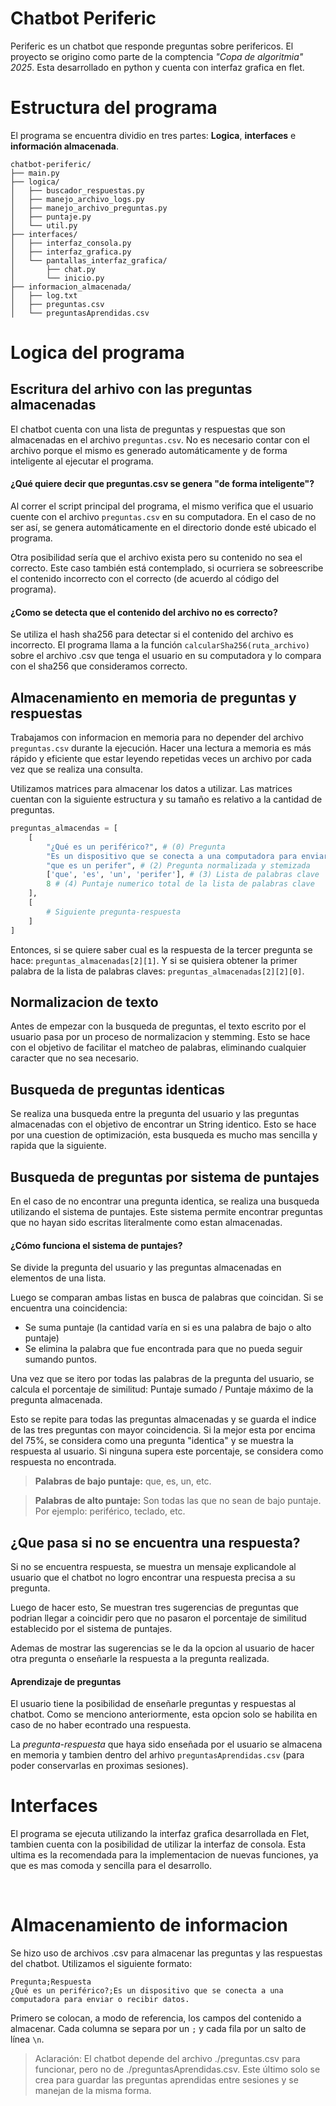 # Chatbot Periferic

Periferic es un chatbot que responde preguntas sobre perifericos. El proyecto se origino como parte de la comptencia *"Copa de algoritmia" 2025*. Esta desarrollado en python y cuenta con interfaz grafica en flet.

# Estructura del programa

El programa se encuentra dividio en tres partes: **Logica**, **interfaces** e **información almacenada**.

```
chatbot-periferic/
├── main.py
├── logica/
│   ├── buscador_respuestas.py
│   ├── manejo_archivo_logs.py
│   ├── manejo_archivo_preguntas.py
│   ├── puntaje.py
│   └── util.py
├── interfaces/
│   ├── interfaz_consola.py
│   ├── interfaz_grafica.py
│   └── pantallas_interfaz_grafica/
│       ├── chat.py
│       └── inicio.py
├── informacion_almacenada/
│   ├── log.txt
│   ├── preguntas.csv
│   └── preguntasAprendidas.csv
```

# Logica del programa

## Escritura del arhivo con las preguntas almacenadas

El chatbot cuenta con una lista de preguntas y respuestas que son almacenadas en el archivo `preguntas.csv`. No es necesario contar con el archivo porque el mismo es generado automáticamente y de forma inteligente al ejecutar el programa.

#### ¿Qué quiere decir que preguntas.csv se genera "de forma inteligente"?

Al correr el script principal del programa, el mismo verifica que el usuario cuente con el archivo `preguntas.csv` en su computadora. En el caso de no ser así, se genera automáticamente en el directorio donde esté ubicado el programa.

Otra posibilidad sería que el archivo exista pero su contenido no sea el correcto. Este caso también está contemplado, si ocurriera se sobreescribe el contenido incorrecto con el correcto (de acuerdo al código del programa).

#### ¿Como se detecta que el contenido del archivo no es correcto?

Se utiliza el hash sha256 para detectar si el contenido del archivo es incorrecto. El programa llama a la función `calcularSha256(ruta_archivo)` sobre el archivo .csv que tenga el usuario en su computadora y lo compara con el sha256 que consideramos correcto.

## Almacenamiento en memoria de preguntas y respuestas

Trabajamos con informacion en memoria para no depender del archivo `preguntas.csv` durante la ejecución. Hacer una lectura a memoria es más rápido y eficiente que estar leyendo repetidas veces un archivo por cada vez que se realiza una consulta.

Utilizamos matrices para almacenar los datos a utilizar. Las matrices cuentan con la siguiente estructura y su tamaño es relativo a la cantidad de preguntas.

```py
preguntas_almacendas = [
    [
        "¿Qué es un periférico?", # (0) Pregunta
        "Es un dispositivo que se conecta a una computadora para enviar o recibir datos.", # (1) Respuesta
        "que es un perifer", # (2) Pregunta normalizada y stemizada
        ['que', 'es', 'un', 'perifer'], # (3) Lista de palabras clave
        8 # (4) Puntaje numerico total de la lista de palabras clave
    ],
    [
        # Siguiente pregunta-respuesta
    ]
]
```

Entonces, si se quiere saber cual es la respuesta de la tercer pregunta se hace: `preguntas_almacenadas[2][1]`. Y si se quisiera obtener la primer palabra de la lista de palabras claves: `preguntas_almacenadas[2][2][0]`.

## Normalizacion de texto

Antes de empezar con la busqueda de preguntas, el texto escrito por el usuario pasa por un proceso de normalizacion y stemming. Esto se hace con el objetivo de facilitar el matcheo de palabras, eliminando cualquier caracter que no sea necesario.

## Busqueda de preguntas identicas

Se realiza una busqueda entre la pregunta del usuario y las preguntas almacenadas con el objetivo de encontrar un String identico. Esto se hace por una cuestion de optimización, esta busqueda es mucho mas sencilla y rapida que la siguiente.

## Busqueda de preguntas por sistema de puntajes

En el caso de no encontrar una pregunta identica, se realiza una busqueda utilizando el sistema de puntajes. Este sistema permite encontrar preguntas que no hayan sido escritas literalmente como estan almacenadas.

#### ¿Cómo funciona el sistema de puntajes?

Se divide la pregunta del usuario y las preguntas almacenadas en elementos de una lista.

Luego se comparan ambas listas en busca de palabras que coincidan. Si se encuentra una coincidencia:

* Se suma puntaje (la cantidad varía en si es una palabra de bajo o alto puntaje)
* Se elimina la palabra que fue encontrada para que no pueda seguir sumando puntos.

Una vez que se itero por todas las palabras de la pregunta del usuario, se calcula el porcentaje de similitud: Puntaje sumado / Puntaje máximo de la pregunta almacenada.

Esto se repite para todas las preguntas almacenadas y se guarda el indice de las tres preguntas con mayor coincidencia. Si la mejor esta por encima del 75%, se considera como una pregunta "identica" y se muestra la respuesta al usuario. Si ninguna supera este porcentaje, se considera como respuesta no encontrada.

> **Palabras de bajo puntaje:** que, es, un, etc.

> **Palabras de alto puntaje:** Son todas las que no sean de bajo puntaje. Por ejemplo: periférico, teclado, etc.

## ¿Que pasa si no se encuentra una respuesta?

Si no se encuentra respuesta, se muestra un mensaje explicandole al usuario que el chatbot no logro encontrar una respuesta precisa a su pregunta.

Luego de hacer esto, Se muestran tres sugerencias de preguntas que podrian llegar a coincidir pero que no pasaron el porcentaje de similitud establecido por el sistema de puntajes.

Ademas de mostrar las sugerencias se le da la opcion al usuario de hacer otra pregunta o enseñarle la respuesta a la pregunta realizada.

#### Aprendizaje de preguntas

El usuario tiene la posibilidad de enseñarle preguntas y respuestas al chatbot. Como se menciono anteriormente, esta opcion solo se habilita en caso de no haber econtrado una respuesta.

La *pregunta-respuesta* que haya sido enseñada por el usuario se almacena en memoria y tambien dentro del arhivo `preguntasAprendidas.csv` (para poder conservarlas en proximas sesiones).

# Interfaces

El programa se ejecuta utilizando la interfaz grafica desarrollada en Flet, tambien cuenta con la posibilidad de utilizar la interfaz de consola. Esta ultima es la recomendada para la implementacion de nuevas funciones, ya que es mas comoda y sencilla para el desarrollo.

<br>

# Almacenamiento de informacion

Se hizo uso de archivos .csv para almacenar las preguntas y las respuestas del chatbot. Utilizamos el siguiente formato:

```
Pregunta;Respuesta
¿Qué es un periférico?;Es un dispositivo que se conecta a una computadora para enviar o recibir datos.
```

Primero se colocan, a modo de referencia, los campos del contenido a almacenar. Cada columna se separa por un `;` y cada fila por un salto de línea `\n`.

> Aclaración: El chatbot depende del archivo ./preguntas.csv para funcionar, pero no de ./preguntasAprendidas.csv. Este último solo se crea para guardar las preguntas aprendidas entre sesiones y se manejan de la misma forma.